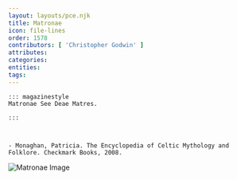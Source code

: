 ```yaml
---
layout: layouts/pce.njk
title: Matronae
icon: file-lines
order: 1578
contributors: [ 'Christopher Godwin' ]
attributes:
categories:
entities:
tags:
---
```

``` tab [group1:Info]
::: magazinestyle
Matronae See Deae Matres.

:::
```
``` tab [group1:Attributes]
```
``` tab [group1:Entities]
```
``` tab [group1:Sources]
- Monaghan, Patricia. The Encyclopedia of Celtic Mythology and Folklore. Checkmark Books, 2008.
```
![Matronae Image](['https://upload.wikimedia.org/wikipedia/commons/8/8e/Deesses_de_Vertault_%28mus%C3%A9e_de_Bibracte%29.jpg'])
